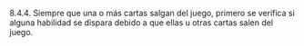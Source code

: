 8.4.4. Siempre que una o más cartas salgan del juego, primero se verifica si alguna habilidad se dispara debido a que ellas u otras cartas salen del juego.
